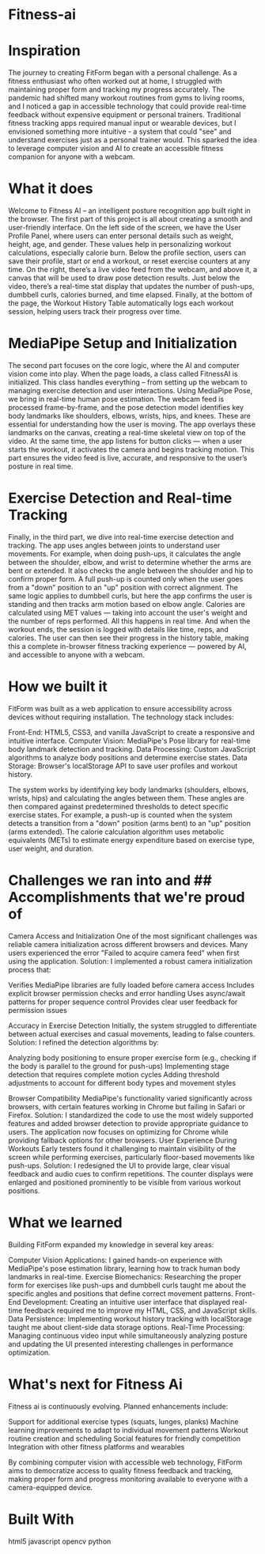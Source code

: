 # Fitness-ai
# Inspiration
The journey to creating FitForm began with a personal challenge. As a fitness enthusiast who often worked out at home, I struggled with maintaining proper form and tracking my progress accurately. The pandemic had shifted many workout routines from gyms to living rooms, and I noticed a gap in accessible technology that could provide real-time feedback without expensive equipment or personal trainers. Traditional fitness tracking apps required manual input or wearable devices, but I envisioned something more intuitive - a system that could "see" and understand exercises just as a personal trainer would. This sparked the idea to leverage computer vision and AI to create an accessible fitness companion for anyone with a webcam.

# What it does
Welcome to Fitness AI – an intelligent posture recognition app built right in the browser. The first part of this project is all about creating a smooth and user-friendly interface. On the left side of the screen, we have the User Profile Panel, where users can enter personal details such as weight, height, age, and gender. These values help in personalizing workout calculations, especially calorie burn. Below the profile section, users can save their profile, start or end a workout, or reset exercise counters at any time. On the right, there’s a live video feed from the webcam, and above it, a canvas that will be used to draw pose detection results. Just below the video, there’s a real-time stat display that updates the number of push-ups, dumbbell curls, calories burned, and time elapsed. Finally, at the bottom of the page, the Workout History Table automatically logs each workout session, helping users track their progress over time.

# MediaPipe Setup and Initialization

The second part focuses on the core logic, where the AI and computer vision come into play. When the page loads, a class called FitnessAI is initialized. This class handles everything – from setting up the webcam to managing exercise detection and user interactions. Using MediaPipe Pose, we bring in real-time human pose estimation. The webcam feed is processed frame-by-frame, and the pose detection model identifies key body landmarks like shoulders, elbows, wrists, hips, and knees. These are essential for understanding how the user is moving. The app overlays these landmarks on the canvas, creating a real-time skeletal view on top of the video. At the same time, the app listens for button clicks — when a user starts the workout, it activates the camera and begins tracking motion. This part ensures the video feed is live, accurate, and responsive to the user’s posture in real time.

# Exercise Detection and Real-time Tracking

Finally, in the third part, we dive into real-time exercise detection and tracking. The app uses angles between joints to understand user movements. For example, when doing push-ups, it calculates the angle between the shoulder, elbow, and wrist to determine whether the arms are bent or extended. It also checks the angle between the shoulder and hip to confirm proper form. A full push-up is counted only when the user goes from a "down" position to an "up" position with correct alignment. The same logic applies to dumbbell curls, but here the app confirms the user is standing and then tracks arm motion based on elbow angle. Calories are calculated using MET values — taking into account the user's weight and the number of reps performed. All this happens in real time. And when the workout ends, the session is logged with details like time, reps, and calories. The user can then see their progress in the history table, making this a complete in-browser fitness tracking experience — powered by AI, and accessible to anyone with a webcam.

# How we built it
FitForm was built as a web application to ensure accessibility across devices without requiring installation. The technology stack includes:

Front-End: HTML5, CSS3, and vanilla JavaScript to create a responsive and intuitive interface. Computer Vision: MediaPipe's Pose library for real-time body landmark detection and tracking. Data Processing: Custom JavaScript algorithms to analyze body positions and determine exercise states. Data Storage: Browser's localStorage API to save user profiles and workout history.

The system works by identifying key body landmarks (shoulders, elbows, wrists, hips) and calculating the angles between them. These angles are then compared against predetermined thresholds to detect specific exercise states. For example, a push-up is counted when the system detects a transition from a "down" position (arms bent) to an "up" position (arms extended). The calorie calculation algorithm uses metabolic equivalents (METs) to estimate energy expenditure based on exercise type, user weight, and duration.

# Challenges we ran into and ## Accomplishments that we're proud of
Camera Access and Initialization One of the most significant challenges was reliable camera initialization across different browsers and devices. Many users experienced the error "Failed to acquire camera feed" when first using the application. Solution: I implemented a robust camera initialization process that:

Verifies MediaPipe libraries are fully loaded before camera access Includes explicit browser permission checks and error handling Uses async/await patterns for proper sequence control Provides clear user feedback for permission issues

Accuracy in Exercise Detection Initially, the system struggled to differentiate between actual exercises and casual movements, leading to false counters. Solution: I refined the detection algorithms by:

Analyzing body positioning to ensure proper exercise form (e.g., checking if the body is parallel to the ground for push-ups) Implementing stage detection that requires complete motion cycles Adding threshold adjustments to account for different body types and movement styles

Browser Compatibility MediaPipe's functionality varied significantly across browsers, with certain features working in Chrome but failing in Safari or Firefox. Solution: I standardized the code to use the most widely supported features and added browser detection to provide appropriate guidance to users. The application now focuses on optimizing for Chrome while providing fallback options for other browsers. User Experience During Workouts Early testers found it challenging to maintain visibility of the screen while performing exercises, particularly floor-based movements like push-ups. Solution: I redesigned the UI to provide large, clear visual feedback and audio cues to confirm repetitions. The counter displays were enlarged and positioned prominently to be visible from various workout positions.

# What we learned
Building FitForm expanded my knowledge in several key areas:

Computer Vision Applications: I gained hands-on experience with MediaPipe's pose estimation library, learning how to track human body landmarks in real-time. Exercise Biomechanics: Researching the proper form for exercises like push-ups and dumbbell curls taught me about the specific angles and positions that define correct movement patterns. Front-End Development: Creating an intuitive user interface that displayed real-time feedback required me to improve my HTML, CSS, and JavaScript skills. Data Persistence: Implementing workout history tracking with localStorage taught me about client-side data storage options. Real-Time Processing: Managing continuous video input while simultaneously analyzing posture and updating the UI presented interesting challenges in performance optimization.

# What's next for Fitness Ai
Fitness ai is continuously evolving. Planned enhancements include:

Support for additional exercise types (squats, lunges, planks) Machine learning improvements to adapt to individual movement patterns Workout routine creation and scheduling Social features for friendly competition Integration with other fitness platforms and wearables

By combining computer vision with accessible web technology, FitForm aims to democratize access to quality fitness feedback and tracking, making proper form and progress monitoring available to everyone with a camera-equipped device.

# Built With
html5
javascript
opencv
python
